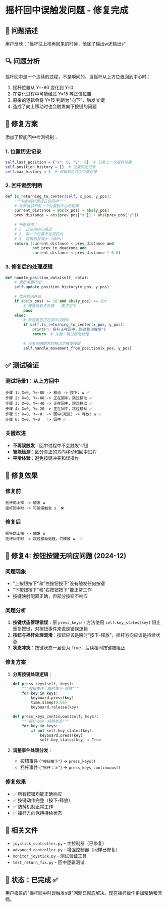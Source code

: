 # 摇杆回中误触发问题 - 修复完成

## 🐛 问题描述
用户反映："摇杆往上推再回来的时候，他除了输出w还输出s"

## 🔍 问题分析
摇杆回中是一个连续的过程，不是瞬间的。当摇杆从上方位置回到中心时：
1. 摇杆位置从 Y=-80 变化到 Y=0
2. 在变化过程中可能经过 Y=15 等正值位置
3. 原来的逻辑会将 Y=15 判断为"向下"，触发's'键
4. 造成了向上移动时也会触发向下按键的问题

## 🔧 修复方案
添加了智能回中检测机制：

### 1. 位置历史记录
```python
self.last_position = {"x": 0, "y": 0}  # 记录上一次摇杆位置
self.position_history = []  # 位置历史记录
self.max_history = 3  # 保留最近几次位置记录
```

### 2. 回中趋势判断
```python
def is_returning_to_center(self, x_pos, y_pos):
    """判断摇杆是否正在回中"""
    # 计算当前和前一个位置到中心的距离
    current_distance = abs(x_pos) + abs(y_pos)
    prev_distance = abs(prev_pos["x"]) + abs(prev_pos["y"])
    
    # 判断条件：
    # 1. 正在向中心靠近
    # 2. 前一个位置不在死区内
    # 3. 距离明显减小（<80%）
    return (current_distance < prev_distance and 
            not prev_in_deadzone and 
            current_distance < prev_distance * 0.8)
```

### 3. 修复后的处理逻辑
```python
def handle_position_data(self, data):
    # 更新位置历史
    self.update_position_history(x_pos, y_pos)
    
    # 优先检测死区
    if abs(x_pos) <= 10 and abs(y_pos) <= 10:
        # 释放所有方向键 - 真正回中
        pass
    else:
        # 检查是否正在回中过程中
        if self.is_returning_to_center(x_pos, y_pos):
            print("🔄 摇杆正在回中，跳过移动触发")
            return  # 关键：跳过移动处理
        
        # 只有明确的方向移动才触发按键
        self.handle_movement_from_position(x_pos, y_pos)
```

## ✅ 测试验证

### 测试场景1：从上方回中
```
步骤 1: X=0, Y=-80 -> 移动 -> 按下: w ✅
步骤 2: X=0, Y=-60 -> 正在回中，跳过移动 ✅
步骤 3: X=0, Y=-40 -> 正在回中，跳过移动 ✅  
步骤 4: X=0, Y=-20 -> 正在回中，跳过移动 ✅
步骤 5: X=0, Y=-8  -> 回中(死区) -> 释放: w ✅
步骤 6: X=0, Y=0   -> 回中 ✅
```

### 关键改进
- **不再误触发**：回中过程中不会触发's'键
- **智能检测**：区分真正的方向移动和回中过程
- **平滑体验**：避免按键冲突和误操作

## 🎯 修复效果

### 修复前
```
摇杆向上推 -> 触发 w
摇杆回中时 -> 可能误触发 s  ❌
```

### 修复后  
```
摇杆向上推 -> 触发 w
摇杆回中时 -> 跳过移动处理，只释放 w  ✅
```

## 🔧 修复4: 按钮按键无响应问题 (2024-12)

### 问题现象
- "上按钮按下"和"左按钮按下"没有触发任何按键
- "下按钮按下"和"右按钮按下"能正常工作
- 按键映射配置正确，但部分按钮不响应

### 问题分析
1. **按键状态管理错误**：原 `press_keys()` 方法使用 `self.key_states[key]` 阻止重复按键，对按钮事件来说是错误逻辑
2. **按钮与摇杆处理混淆**：按钮应该是瞬时"按下-释放"，摇杆方向应该是持续状态
3. **状态冲突**：按键状态一旦设为 True，后续相同按键被阻止

### 修复方案
1. **分离按键处理逻辑**：
   ```python
   def press_keys(self, keys):
       """按钮事件：瞬时按下-释放"""
       for key in keys:
           keyboard.press(key)
           time.sleep(0.05)
           keyboard.release(key)
   
   def press_keys_continuous(self, keys):
       """摇杆方向：持续状态"""
       for key in keys:
           if not self.key_states[key]:
               keyboard.press(key)
               self.key_states[key] = True
   ```

2. **调整事件处理分发**：
   - 按钮事件 (`"按钮按下"`) → `press_keys()`
   - 摇杆事件 (`"摇杆：上"`) → `press_keys_continuous()`

### 修复效果
- ✅ 所有按钮均能正确响应
- ✅ 按键动作完整（按下-释放）
- ✅ 防抖机制正常工作
- ✅ 摇杆方向保持持续状态

## 📁 相关文件
- `joystick_controller.py` - 主控制器（已修复）
- `advanced_controller.py` - 增强控制器（同样已修复）
- `monitor_joystick.py` - 测试验证工具
- `test_return_fix.py` - 回中逻辑测试

## 🚀 状态：已完成 ✅

用户报告的"摇杆回中时误触发s键"问题已彻底解决。现在摇杆操作更加精确和流畅。
